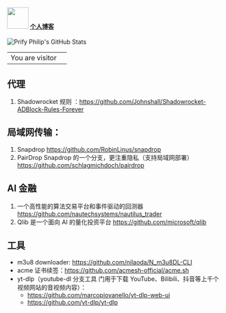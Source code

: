 #### <img src="https://media.giphy.com/media/VgCDAzcKvsR6OM0uWg/giphy.gif" width="50"> <a href='https://aikunzhe.github.io/'>个人博客</a>
  

   
![Prify Philip's GitHub Stats](https://github-readme-stats.vercel.app/api?username=aikunzhe&hide=stars&show_icons=true)


<table>
  <tr>
    <td>You are visitor</td>
    <td><img src="https://profile-counter.glitch.me/aikunzhe-github/count.svg" alt="" /></td>
  </tr>
</table>


## 代理
1. Shadowrocket 规则 ：https://github.com/Johnshall/Shadowrocket-ADBlock-Rules-Forever 

## 局域网传输：
 1. Snapdrop https://github.com/RobinLinus/snapdrop
 1. PairDrop Snapdrop 的一个分支，更注重隐私（支持局域网部署）https://github.com/schlagmichdoch/pairdrop
 
## AI 金融
1. 一个高性能的算法交易平台和事件驱动的回测器 https://github.com/nautechsystems/nautilus_trader
1. Qlib 是一个面向 AI 的量化投资平台 https://github.com/microsoft/qlib

## 工具
- m3u8 downloader: https://github.com/nilaoda/N_m3u8DL-CLI
- acme 证书续签：https://github.com/acmesh-official/acme.sh
- yt-dlp（youtube-dl 分支工具 门用于下载 YouTube、Bilibili、抖音等上千个视频网站的音视频内容）：
  -  https://github.com/marcopiovanello/yt-dlp-web-ui
  -  https://github.com/yt-dlp/yt-dlp

